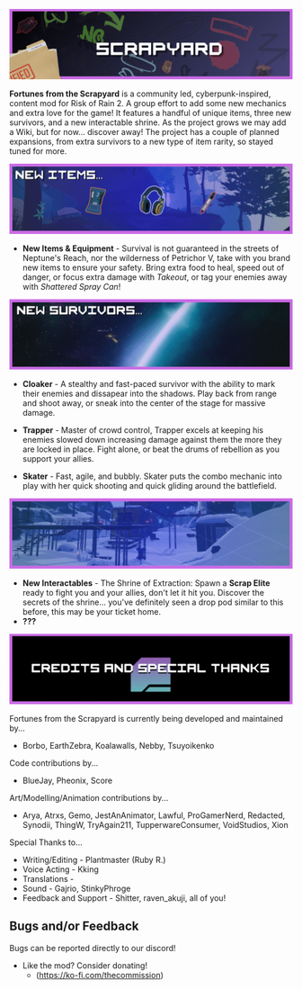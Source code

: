 ![Fortunes From the Scrapyard](TheCommissionProject/Assets/ReadmeAssets/5.gif)

**Fortunes from the Scrapyard** is a community led, cyberpunk-inspired, content mod for Risk of Rain 2. A group effort to add some new mechanics and extra love for the game! It features a handful of unique items, three new survivors, and a new interactable shrine. As the project grows we may add a Wiki, but for now... discover away! The project has a couple of planned expansions, from extra survivors to a new type of item rarity, so stayed tuned for more.

![New Items...](TheCommissionProject/Assets/ReadmeAssets/1.gif)

* **New Items & Equipment** - Survival is not guaranteed in the streets of Neptune's Reach, nor the wilderness of Petrichor V, take with you brand new items to ensure your safety. Bring extra food to heal, speed out of danger, or focus extra damage with *Takeout*, or tag your enemies away with *Shattered Spray Can*!

![New Survivors...](TheCommissionProject/Assets/ReadmeAssets/2.gif)

* **Cloaker** - A stealthy and fast-paced survivor with the ability to mark their enemies and dissapear into the shadows. Play back from range and shoot away, or sneak into the center of the stage for massive damage.

* **Trapper** - Master of crowd control, Trapper excels at keeping his enemies slowed down increasing damage against them the more they are locked in place. Fight alone, or beat the drums of rebellion as you support your allies.

* **Skater** - Fast, agile, and bubbly. Skater puts the combo mechanic into play with her quick shooting and quick gliding around the battlefield.

![New Interactables...](TheCommissionProject/Assets/ReadmeAssets/3.gif)

* **New Interactables** - The Shrine of Extraction: Spawn a **Scrap Elite** ready to fight you and your allies, don't let it hit you. Discover the secrets of the shrine... you've definitely seen a drop pod similar to this before, this may be your ticket home.
* **???**

![Credits](TheCommissionProject/Assets/ReadmeAssets/4.gif)

Fortunes from the Scrapyard is currently being developed and maintained by...
* Borbo, EarthZebra, Koalawalls, Nebby, Tsuyoikenko

Code contributions by...
* BlueJay, Pheonix, Score

Art/Modelling/Animation contributions by...
*  Arya, Atrxs, Gemo, JestAnAnimator, Lawful, ProGamerNerd, Redacted, Synodii, ThingW, TryAgain211, TupperwareConsumer, VoidStudios, Xion

Special Thanks to... 
* Writing/Editing - Plantmaster (Ruby R.)
* Voice Acting - Kking
* Translations - 
* Sound - Gajrio, StinkyPhroge
* Feedback and Support - Shitter, raven_akuji, all of you!

## Bugs and/or Feedback

Bugs can be reported directly to our discord!

* Like the mod? Consider donating!
  * (https://ko-fi.com/thecommission)
